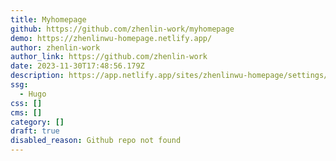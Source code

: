 ```yaml
---
title: Myhomepage
github: https://github.com/zhenlin-work/myhomepage
demo: https://zhenlinwu-homepage.netlify.app/
author: zhenlin-work
author_link: https://github.com/zhenlin-work
date: 2023-11-30T17:48:56.179Z
description: https://app.netlify.app/sites/zhenlinwu-homepage/settings/general
ssg:
  - Hugo
css: []
cms: []
category: []
draft: true
disabled_reason: Github repo not found
---
```


